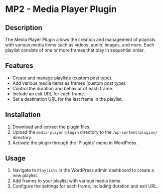 # MP2 - Media Player Plugin

## Description
The Media Player Plugin allows the creation and management of playlists with various media items such as videos, audio, images, and more. Each playlist consists of one or more frames that play in sequential order.

## Features
- Create and manage playlists (custom post type).
- Add various media items as frames (custom post type).
- Control the duration and behavior of each frame.
- Include an exit URL for each frame.
- Set a destination URL for the last frame in the playlist.

## Installation
1. Download and extract the plugin files.
2. Upload the `media-player-plugin` directory to the `/wp-content/plugins/` directory.
3. Activate the plugin through the 'Plugins' menu in WordPress.

## Usage
1. Navigate to `Playlists` in the WordPress admin dashboard to create a new playlist.
2. Add frames to your playlist with various media items.
3. Configure the settings for each frame, including duration and exit URL.

